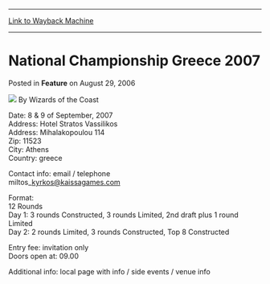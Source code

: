 
---
[Link to Wayback Machine](https://web.archive.org/web/20211024012320/https://magic.wizards.com/en/articles/archive/feature/national-championship-greece-2007-2006-08-29)

[_metadata_:author]:- "Wizards of the Coast"
[_metadata_:description]:- "Date: 8 & 9 of September, 2007 Address: Hotel Stratos Vassilikos Address: Mihalakopoulou 114 Zip: 11523 City: Athens Country: greece Contact info: email / telephone miltos_kyrkos@kaissagames.com Format: 12 Rounds Day 1: 3 rounds Constructed, 3 rounds Limited, 2nd draft plus 1 round Limited Day 2: 2 rounds Limited, 3 rounds Constructed, Top 8 Constructed Entry fee: invitation"
[_metadata_:generator]:- "Drupal 7 (http://drupal.org)"
[_metadata_:publish_date]:- "2006-08-29"
[_metadata_:title]:- "National Championship Greece 2007"
[_metadata_:wayback_capture_timestamp]:- "2021-10-24 01:23:20+00:00"
[_metadata_:wayback_raw_url]:- "https://web.archive.org/web/20211024012320id_/https://magic.wizards.com/en/articles/archive/feature/national-championship-greece-2007-2006-08-29"
[_metadata_:wayback_url]:- "https://magic.wizards.com/en/articles/archive/feature/national-championship-greece-2007-2006-08-29"
---


 National Championship Greece 2007
==================================



 Posted in **Feature**
 on August 29, 2006 






![](https://media.magic.wizards.com/styles/auth_small/public/images/person/wizards_author.jpg)
By Wizards of the Coast











Date: 8 & 9 of September, 2007  
 Address: Hotel Stratos Vassilikos  
 Address: Mihalakopoulou 114  
 Zip: 11523  
 City: Athens  
 Country: greece


Contact info: email / telephone   
miltos\_kyrkos@kaissagames.com


Format:   
 12 Rounds  
 Day 1: 3 rounds Constructed, 3 rounds Limited, 2nd draft plus 1 round Limited  
 Day 2: 2 rounds Limited, 3 rounds Constructed, Top 8 Constructed


Entry fee: invitation only  
 Doors open at: 09.00 


Additional info: local page with info / side events / venue info







